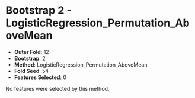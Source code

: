 # Bootstrap 2 - LogisticRegression_Permutation_AboveMean

- **Outer Fold**: 12
- **Bootstrap**: 2
- **Method**: LogisticRegression_Permutation_AboveMean
- **Fold Seed**: 54
- **Features Selected**: 0

No features were selected by this method.
